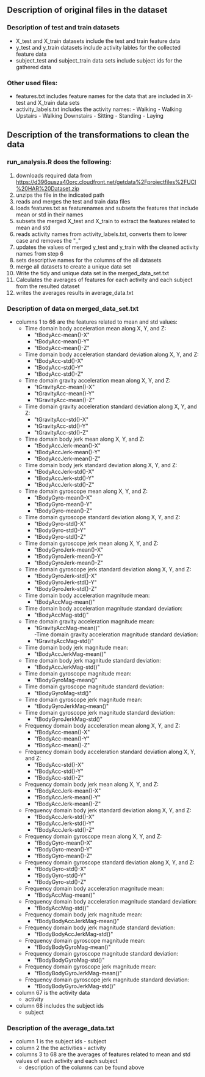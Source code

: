 ## Description of original files in the dataset
### Description of test and train datasets
- X_test and X_train datasets include the test and train feature data 
- y_test and y_train datasets include activity lables for the collected feature data
- subject_test and subject_train data sets include subject ids for the gathered data

### Other used files:
- features.txt includes feature names for the data that are included in X-test and X_train data sets
- activity_labels.txt includes the activity names:
      - Walking
      - Walking Upstairs
      - Walking Downstairs
      - Sitting
      - Standing
      - Laying

## Description of the transformations to clean the data
### run_analysis.R does the following:
  1. downloads required data from https://d396qusza40orc.cloudfront.net/getdata%2Fprojectfiles%2FUCI%20HAR%20Dataset.zip
  2. unzips the file in the indicated path
  3. reads and merges the test and train data files
  4. loads features.txt as featurenames and subsets the features that include mean or std in their names
  5. subsets the merged X_test and X_train to extract the features related to mean and std
  6. reads activity names from activity_labels.txt, converts them to lower case and removes the "_"
  7. updates the values of merged y_test and y_train with the cleaned activity names from step 6
  8. sets descriptive names for the columns of the all datasets
  9. merge all datasets to create a unique data set
  10. Write the tidy and unique data set in the merged_data_set.txt
  11. Calculates the averages of features for each activity and each subject from the resulted dataset
  12. writes the averages results in average_data.txt
 
 ### Description of data on  merged_data_set.txt
 - columns 1 to 66 are the features related to mean and std values:
    - Time domain body acceleration mean along X, Y, and Z:
      - "tBodyAcc-mean()-X"           
      - "tBodyAcc-mean()-Y"           
      - "tBodyAcc-mean()-Z"  
    - Time domain body acceleration standard deviation along X, Y, and Z: 
      - "tBodyAcc-std()-X"            
      - "tBodyAcc-std()-Y"            
      - "tBodyAcc-std()-Z"   
    - Time domain gravity acceleration mean along X, Y, and Z: 
      - "tGravityAcc-mean()-X"        
      - "tGravityAcc-mean()-Y"        
      - "tGravityAcc-mean()-Z"   
    - Time domain gravity acceleration standard deviation along X, Y, and Z: 
      - "tGravityAcc-std()-X"         
      - "tGravityAcc-std()-Y"         
      - "tGravityAcc-std()-Z"     
    - Time domain body jerk mean along X, Y, and Z: 
      - "tBodyAccJerk-mean()-X"      
      - "tBodyAccJerk-mean()-Y"       
      - "tBodyAccJerk-mean()-Z"  
    - Time domain body jerk standard deviation along X, Y, and Z: 
      - "tBodyAccJerk-std()-X"        
      - "tBodyAccJerk-std()-Y"        
      - "tBodyAccJerk-std()-Z"   
    - Time domain gyroscope mean along X, Y, and Z: 
      - "tBodyGyro-mean()-X"          
      - "tBodyGyro-mean()-Y"          
      - "tBodyGyro-mean()-Z"    
    - Time domain gyroscope standard deviation along X, Y, and Z: 
      - "tBodyGyro-std()-X"           
      - "tBodyGyro-std()-Y"           
      - "tBodyGyro-std()-Z"       
    - Time domain gyroscope jerk mean along X, Y, and Z: 
      - "tBodyGyroJerk-mean()-X"      
      - "tBodyGyroJerk-mean()-Y"      
      - "tBodyGyroJerk-mean()-Z"   
    - Time domain gyroscope jerk standard deviation along X, Y, and Z: 
      - "tBodyGyroJerk-std()-X"       
      - "tBodyGyroJerk-std()-Y"       
      - "tBodyGyroJerk-std()-Z"   
    - Time domain body acceleration magnitude mean: 
      - "tBodyAccMag-mean()"  
    - Time domain body acceleration magnitude standard deviation: 
      - "tBodyAccMag-std()"  
    - Time domain gravity acceleration magnitude mean: 
      - "tGravityAccMag-mean()"  
    -Time domain gravity acceleration magnitude standard deviation:
      - "tGravityAccMag-std()"  
    - Time domain body jerk magnitude mean: 
      - "tBodyAccJerkMag-mean()"   
    - Time domain body jerk magnitude standard deviation: 
      - "tBodyAccJerkMag-std()"      
    - Time domain gyroscope magnitude mean: 
      - "tBodyGyroMag-mean()"         
    - Time domain gyroscope magnitude standard deviation: 
      - "tBodyGyroMag-std()"     
    - Time domain gyroscope jerk magnitude mean: 
      - "tBodyGyroJerkMag-mean()"    
    - Time domain gyroscope jerk magnitude standard deviation: 
      - "tBodyGyroJerkMag-std()"  
    - Frequency domain body acceleration mean along X, Y, and Z: 
      - "fBodyAcc-mean()-X"           
      - "fBodyAcc-mean()-Y"          
      - "fBodyAcc-mean()-Z" 
    - Frequency domain body acceleration standard deviation along X, Y, and Z: 
      - "fBodyAcc-std()-X"            
      - "fBodyAcc-std()-Y"           
      - "fBodyAcc-std()-Z"  
    - Frequency domain body jerk mean along X, Y, and Z: 
      - "fBodyAccJerk-mean()-X"       
      - "fBodyAccJerk-mean()-Y"      
      - "fBodyAccJerk-mean()-Z"      
    - Frequency domain body jerk standard deviation along X, Y, and Z: 
      - "fBodyAccJerk-std()-X"       
      - "fBodyAccJerk-std()-Y"       
      - "fBodyAccJerk-std()-Z"  
    - Frequency domain gyroscope mean along X, Y, and Z: 
      - "fBodyGyro-mean()-X"          
      - "fBodyGyro-mean()-Y"         
      - "fBodyGyro-mean()-Z" 
    - Frequency domain gyroscope standard deviation along X, Y, and Z: 
      - "fBodyGyro-std()-X"           
      - "fBodyGyro-std()-Y"          
      - "fBodyGyro-std()-Z"    
    - Frequency domain body acceleration magnitude mean: 
      - "fBodyAccMag-mean()"       
    - Frequency domain body acceleration magnitude standard deviation: 
      - "fBodyAccMag-std()"          
    - Frequency domain body jerk magnitude mean: 
      - "fBodyBodyAccJerkMag-mean()"  
    - Frequency domain body jerk magnitude standard deviation: 
      - "fBodyBodyAccJerkMag-std()"   
    - Frequency domain gyroscope magnitude mean: 
      - "fBodyBodyGyroMag-mean()"  
    - Frequency domain gyroscope magnitude standard deviation: 
      - "fBodyBodyGyroMag-std()"      
    - Frequency domain gyroscope jerk magnitude mean: 
      - "fBodyBodyGyroJerkMag-mean()" 
    - Frequency domain gyroscope jerk magnitude standard deviation: 
      - "fBodyBodyGyroJerkMag-std()" 
 - column 67 is the activity data
      - activity 
 - column 68 includes the subject ids
      - subject 

### Description of the average_data.txt
- column 1 is the subject ids
      - subject
- column 2 the the activities
      - activity
-  columns 3 to 68 are the averages of features related to mean and std values of each activity and each subject
      -  description of the columns can be found above
